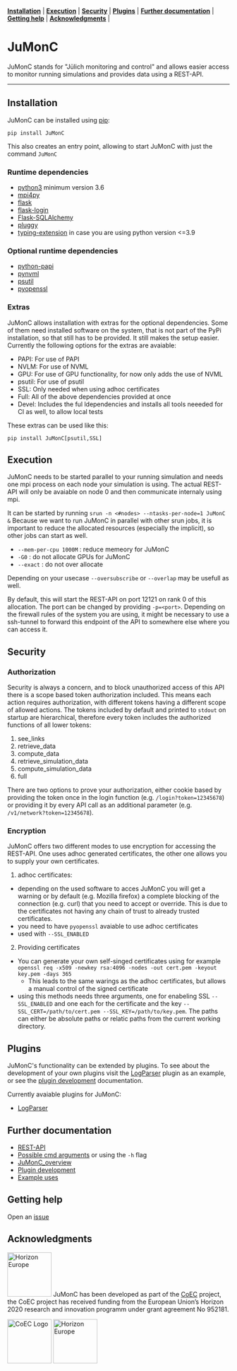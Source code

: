 **[Installation](#installation)** |
**[Execution](#execution)** |
**[Security](#security)** |
**[Plugins](#plugins)** |
**[Further documentation](#further-documentation)** |
**[Getting help](#getting-help)** |
**[Acknowledgments](#acknowledgments)** |

# JuMonC

JuMonC stands for "Jülich monitoring and control" and allows easier access to monitor running simulations and provides data using a REST-API.

---

## Installation

JuMonC can be installed using [pip](https://pypi.org/project/JuMonC/):

`pip install JuMonC`

This also creates an entry point, allowing to start JuMonC with just the command `JuMonC`

### Runtime dependencies

- [python3](https://www.python.org/) minimum version 3.6
- [mpi4py](https://mpi4py.readthedocs.io/en/stable/)
- [flask](https://flask.palletsprojects.com/en/2.0.x/)
- [flask-login](https://flask-login.readthedocs.io/en/latest/)
- [Flask-SQLAlchemy](https://github.com/pallets-eco/flask-sqlalchemy)
- [pluggy](https://pluggy.readthedocs.io/en/latest/)
- [typing-extension](https://pypi.org/project/typing-extensions/) in case you are using python version <=3.9

### Optional runtime dependencies

- [python-papi](https://flozz.github.io/pypapi/install.html)
- [pynvml](https://pypi.org/project/pynvml/)
- [psutil](https://pypi.org/project/psutil/)
- [pyopenssl](https://pypi.org/project/pyOpenSSL/)

### Extras

JuMonC allows installation with extras for the optional dependencies. Some of them need installed software on the system, that is not part of the PyPi installation, so that still has to be provided. It still makes the setup easier. Currently the following options for the extras are avaiable:

- PAPI: For use of PAPI
- NVLM: For use of NVML
- GPU: For use of GPU functionality, for now only adds the use of NVML
- psutil: For use of psutil
- SSL: Only needed when using adhoc certificates
- Full: All of the above dependencies provided at once
- Devel: Includes the ful ldependencies and installs all tools neeeded for CI as well, to allow local tests

These extras can be used like this:

`pip install JuMonC[psutil,SSL]`

## Execution

JuMonC needs to be started parallel to your running simulation and needs one mpi process on each node your simulation is using. The actual REST-API will only be avaiable on node 0 and then communicate internaly using mpi.

It can be started by running `srun -n <#nodes> --ntasks-per-node=1 JuMonC &`
Because we want to run JuMonC in parallel with other srun jobs, it is important to reduce the allocated resources (especially the implicit), so other jobs can start as well.
- `--mem-per-cpu 1000M` : reduce memeory for JuMonC
- `-G0` : do not allocate GPUs for JuMonC
- `--exact` : do not over allocate

Depending on your usecase `--oversubscribe` or `--overlap` may be usefull as well.

By default, this will start the REST-API on port 12121 on rank 0 of this allocation. The port can be changed by providing `-p=<port>`. Depending on the firewall rules of the system you are using, it might be necessary to use a ssh-tunnel to forward this endpoint of the API to somewhere else where you can access it.


## Security

### Authorization

Security is always a concern, and to block unauthorized access of this API there is a scope based token authorization included. This means each action requires authorization, with different tokens having a different scope of allowed actions. The tokens included by default and printed to `stdout` on startup are hierarchical, therefore every token includes the authorized functions of all lower tokens:

1. see_links
2. retrieve_data
3. compute_data
4. retrieve_simulation_data
5. compute_simulation_data
6. full

There are two options to prove your authorization, either cookie based by providing the token once in the login function (e.g. `/login?token=12345678`) or providing it by every API call as an additional parameter (e.g. `/v1/network?token=12345678`).

### Encryption

JuMonC offers two different modes to use encryption for accessing the REST-API. One uses adhoc generated certificates, the other one allows you to supply your own certificates.
1. adhoc certificates:
  - depending on the used software to acces JuMonC you will get a warning or by default (e.g. Mozilla firefox) a complete blocking of the connection (e.g. curl) that you need to accept or override. This is due to the certificates not having any chain of trust to already trusted certificates.
  - you need to have `pyopenssl` avaiable to use adhoc certificates
  - used with `--SSL_ENABLED`
2. Providing certificates
  - You can generate your own self-singed certificates using for example `openssl req -x509 -newkey rsa:4096 -nodes -out cert.pem -keyout key.pem -days 365`
    - This leads to the same warings as the adhoc certificates, but allows a manual control of the signed certificate
  - using this methods needs three arguments, one for enabeling SSL `--SSL_ENABLED` and one each for the certificate and the key `--SSL_CERT=/path/to/cert.pem --SSL_KEY=/path/to/key.pem`. The paths can either be absolute paths or relatic paths from the current working directory.

## Plugins

JuMonC's functionality can be extended by plugins. To see about the development of your own plugins visit the [LogParser](https://gitlab.jsc.fz-juelich.de/coec/jumonc-logparser/) plugin as an example, or see the [plugin development](https://gitlab.jsc.fz-juelich.de/coec/jumonc-logparser/-/blob/main/PLUGIN_DEV.md) documentation. 

Currently avaiable plugins for JuMonC:
- [LogParser](https://pypi.org/project/JuMonC-LogParser)

## Further documentation

- [REST-API](https://gitlab.jsc.fz-juelich.de/coec/jumonc/-/blob/main/doc/REST_API/openapi.yaml)
- [Possible cmd arguments](https://gitlab.jsc.fz-juelich.de/coec/jumonc/-/blob/main/doc/CMD/Parameters.md) or using the `-h` flag
- [JuMonC_overview](https://gitlab.jsc.fz-juelich.de/coec/jumonc/-/blob/main/doc/Developer/JuMonC_overview.ipynb)
- [Plugin development](https://gitlab.jsc.fz-juelich.de/coec/jumonc-logparser/-/blob/main/PLUGIN_DEV.md)
- [Example uses](https://gitlab.jsc.fz-juelich.de/coec/jumonc/-/blob/main/examples)


## Getting help

Open an [issue](https://gitlab.jsc.fz-juelich.de/coec/jumonc/-/issues/new)


## Acknowledgments
[<img src="https://gitlab.jsc.fz-juelich.de/coec/jumonc/-/blob/main/doc/Logo/EU_Horizon.png"  width="100" title="Horizon Europe: Research and innovation funding programme until 2027" alt="Horizon Europe">](https://ec.europa.eu/info/research-and-innovation/funding/funding-opportunities/funding-programmes-and-open-calls/horizon-europe_en) JuMonC has been developed as part of the [CoEC](https://coec-project.eu/) project, the CoEC project has received funding from the European Union’s Horizon 2020 research and innovation programm under grant agreement No 952181.

[<img src="https://gitlab.jsc.fz-juelich.de/coec/jumonc/-/raw/main/doc/Logo/COEC_LOGO.png"  height="100" title="The Center of Excellence in Combustion" alt="CoEC Logo">](https://coec-project.eu/) [<img src="https://gitlab.jsc.fz-juelich.de/coec/jumonc/-/raw/main/doc/Logo/EU_Horizon.png"  height="100" title="Horizon Europe: Research and innovation funding programme until 2027" alt="Horizon Europe">](https://ec.europa.eu/info/research-and-innovation/funding/funding-opportunities/funding-programmes-and-open-calls/horizon-europe_en)

